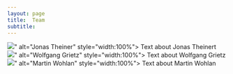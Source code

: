 ```yaml
---
layout: page
title:  Team
subtitle:
---
```


<div class="row">
  <div class="column">
    <img src="../assets/img/Jonas_Theiner.jpeg">" alt="Jonas Theiner" style="width:100%">
    Text about Jonas Theinert
  </div>
  <div class="column">
     <img src="../assets/img/Wolfgang_Grietz.jpg">" alt="Wolfgang Grietz" style="width:100%">
     Text about Wolfgang Grietz
  </div>
  <div class="column">
    <img src="../assets/img/Martin_Wohlan.jpeg">" alt="Martin Wohlan" style="width:100%">
    Text about Martin Wohlan
  </div>
</div>



